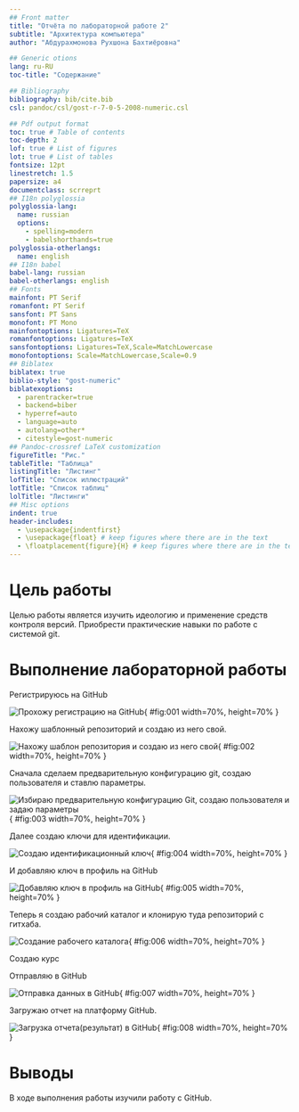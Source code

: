 ```yaml
---
## Front matter
title: "Отчёта по лабораторной работе 2"
subtitle: "Архитектура компьютера"
author: "Абдурахмонова Рухшона Бахтиёровна"

## Generic otions
lang: ru-RU
toc-title: "Содержание"

## Bibliography
bibliography: bib/cite.bib
csl: pandoc/csl/gost-r-7-0-5-2008-numeric.csl

## Pdf output format
toc: true # Table of contents
toc-depth: 2
lof: true # List of figures
lot: true # List of tables
fontsize: 12pt
linestretch: 1.5
papersize: a4
documentclass: scrreprt
## I18n polyglossia
polyglossia-lang:
  name: russian
  options:
	- spelling=modern
	- babelshorthands=true
polyglossia-otherlangs:
  name: english
## I18n babel
babel-lang: russian
babel-otherlangs: english
## Fonts
mainfont: PT Serif
romanfont: PT Serif
sansfont: PT Sans
monofont: PT Mono
mainfontoptions: Ligatures=TeX
romanfontoptions: Ligatures=TeX
sansfontoptions: Ligatures=TeX,Scale=MatchLowercase
monofontoptions: Scale=MatchLowercase,Scale=0.9
## Biblatex
biblatex: true
biblio-style: "gost-numeric"
biblatexoptions:
  - parentracker=true
  - backend=biber
  - hyperref=auto
  - language=auto
  - autolang=other*
  - citestyle=gost-numeric
## Pandoc-crossref LaTeX customization
figureTitle: "Рис."
tableTitle: "Таблица"
listingTitle: "Листинг"
lofTitle: "Список иллюстраций"
lotTitle: "Список таблиц"
lolTitle: "Листинги"
## Misc options
indent: true
header-includes:
  - \usepackage{indentfirst}
  - \usepackage{float} # keep figures where there are in the text
  - \floatplacement{figure}{H} # keep figures where there are in the text
---
```


# Цель работы

Целью работы является изучить идеологию и применение средств контроля версий. Приобрести практические навыки по работе с системой git.

# Выполнение лабораторной работы

Регистрируюсь на GitHub

![Прохожу регистрацию на GitHub](image/01.png){ #fig:001 width=70%, height=70% }

Нахожу шаблонный репозиторий и создаю из него свой.

![Нахожу шаблон репозитория и создаю из него свой](image/02.png){ #fig:002 width=70%, height=70% }

Сначала сделаем предварительную конфигурацию git, создаю пользователя и ставлю параметры.

![ Избираю предварительную конфигурацию Git, создаю пользователя и задаю параметры](image/03.png){ #fig:003 width=70%, height=70% }

Далее создаю ключи для идентификации.

![Создаю идентификационный ключ](image/04.png){ #fig:004 width=70%, height=70% }

И добавляю ключ в профиль на GitHub

![Добавляю ключ в профиль на GitHub](image/05.png){ #fig:005 width=70%, height=70% }

Теперь я создаю рабочий каталог и клонирую туда репозиторий с гитхаба.

![Создание рабочего каталога](image/06.png){ #fig:006 width=70%, height=70% }

Создаю курс

Отправляю в GitHub

![Отправка данных в GitHub](image/07.png){ #fig:007 width=70%, height=70% }

Загружаю  отчет на платформу GitHub.

![Загрузка отчета(результат) в GitHub](image/08.png){ #fig:008 width=70%, height=70% }

# Выводы

В ходе выполнения работы изучили работу с GitHub.
